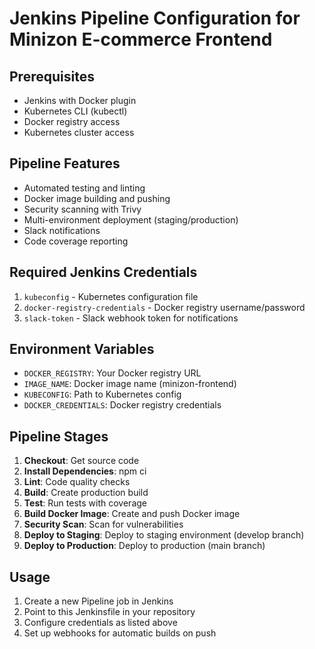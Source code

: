 # Jenkins Pipeline Configuration for Minizon E-commerce Frontend

## Prerequisites
- Jenkins with Docker plugin
- Kubernetes CLI (kubectl)
- Docker registry access
- Kubernetes cluster access

## Pipeline Features
- Automated testing and linting
- Docker image building and pushing
- Security scanning with Trivy
- Multi-environment deployment (staging/production)
- Slack notifications
- Code coverage reporting

## Required Jenkins Credentials
1. `kubeconfig` - Kubernetes configuration file
2. `docker-registry-credentials` - Docker registry username/password
3. `slack-token` - Slack webhook token for notifications

## Environment Variables
- `DOCKER_REGISTRY`: Your Docker registry URL
- `IMAGE_NAME`: Docker image name (minizon-frontend)
- `KUBECONFIG`: Path to Kubernetes config
- `DOCKER_CREDENTIALS`: Docker registry credentials

## Pipeline Stages
1. **Checkout**: Get source code
2. **Install Dependencies**: npm ci
3. **Lint**: Code quality checks
4. **Build**: Create production build
5. **Test**: Run tests with coverage
6. **Build Docker Image**: Create and push Docker image
7. **Security Scan**: Scan for vulnerabilities
8. **Deploy to Staging**: Deploy to staging environment (develop branch)
9. **Deploy to Production**: Deploy to production (main branch)

## Usage
1. Create a new Pipeline job in Jenkins
2. Point to this Jenkinsfile in your repository
3. Configure credentials as listed above
4. Set up webhooks for automatic builds on push

